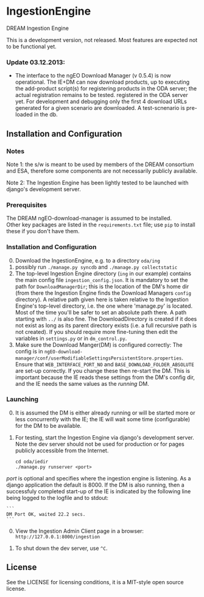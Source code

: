 IngestionEngine
===============

DREAM Ingestion Engine

This is a development version, not released.
Most features are expected not to be functional yet.

### Update 03.12.2013:

*  The interface to the ngEO Download Manager (v 0.5.4) is now operational.
The IE+DM can now download products, up to executing the add-product script(s)
for registering products in the ODA server; the actual registration remains
to be tested.
registered in the ODA server yet. For development and debugging only
the first 4 download URLs generated for a given scenario are downloaded.
A test-scnenario is pre-loaded in the db.

## Installation and Configuration

### Notes
Note 1: the s/w is meant to be used by members of the DREAM consortium 
and ESA, therefore some components are not necessarily publicly available.

Note 2: The Ingestion Engine has been lightly tested to be
launched with django's development server.

### Prerequisites

The DREAM ngEO-download-manager is assumed to be installed.  
Other key packages are listed in the `requirements.txt` file; use `pip` to
install these if you don't have them.

### Installation and Configuration
0. Download the IngestionEngine, e.g. to a directory `oda/ing`
0. possibly run `./manage.py syncdb` and `./manage.py collectstatic`
0.  The top-level Ingestion Engine directory (`ing` in our example) 
contains the main config file `ingestion_config.json`.
It is mandatory to set the path
for `DownloadManagerDir`; this is the location of the DM's home dir
(from there the Ingestion Engine finds the Download Managers `config`
directory).  A relative path given here is taken relative to the
Ingestion Engine's top-level directory, i.e. the one where 'manage.py'
is located.  Most of the time you'll be safer to set an absolute path
there.  A path starting with `../` is also fine.
The DownloadDirectory is created if it does not exist as long as its
parent directory exists (i.e. a full recursive path is not created).
If you should require more fine-tuning then
edit the variables in `settings.py` or in `dm_control.py`. 
0. Make sure the Download Manger(DM) is configured correctly: 
The config is in
`ngEO-download-manager/conf/userModifiableSettingsPersistentStore.properties`.
Ensure that `WEB_INTERFACE_PORT_NO` and
`BASE_DOWNLOAD_FOLDER_ABSOLUTE` are set-up correctly.
If you change these then re-start the DM. This is important because the IE
reads these settings from the DM's config dir, and the IE needs the same
values as the _running_ DM.

### Launching
0. It is assumed the DM is either already running or will be started
more or less concurrently with the IE; the IE will wait some time
(configurable) for the DM to be available.
0. For testing, start the Ingestion Engine via django's development server.
Note the dev server should not be used for production or for pages publicly accessible
from the Internet.

    ```
    cd oda/iedir
    ./manage.py runserver <port>
    ```
_port_ is optional and specifies where the ingestion engine is listening.
As a django application the default is 8000.
If the DM is also running, then a successfuly completed start-up 
of the IE is indicated by the following line
being logged to the logfile and to stdout:

    ```
    DM Port OK, waited 22.2 secs.
    ```

0. View the Ingestion Admin Client page in a browser:
    `http://127.0.0.1:8000/ingestion`

0. To shut down the dev server, use `^C`.

## License

See the LICENSE for licensing conditions, it is a MIT-style open
source license.
